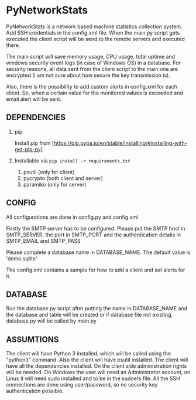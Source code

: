 # PyNetworkStats

PyNetworkStats is a network based machine statistics collection system.
Add SSH credentials in the config.xml file.
When the main.py script gets executed the client script will be send to the remote servers and executed there.

The main script will save memory usage, CPU usage, total uptime and windows security event logs (in case of Windows OS)
in a database.
For security reasons, all data sent from the client script to the main one are encrypted (I am not sure about how
secure the key transmission is).

Also, there is the possibility to add custom alerts in config.xml for each client. So, when a certain value for the
monitored values is exceeded and email alert will be sent.



## DEPENDENCIES

1. pip

   Install pip from [https://pip.pypa.io/en/stable/installing/#installing-with-get-pip-py]

2. Installable via `pip install -r requirements.txt`

    1. psutil (only for client)
    2. pycrypto (both client and server)
    3. paramiko (only for server)

## CONFIG

All configurations are done in config.py and config.xml

Firstly the SMTP server has to be configured. Please put the SMTP host in
SMTP_SERVER, the port in SMTP_PORT and the authentication details in
SMTP_EMAIL and SMTP_PASS

Please complete a database name in DATABASE_NAME. The default value is
'demo.sqlite'

The config.xml contains a sample for how to add a client and set alerts for it.

## DATABASE

Run the database.py script after putting the name in DATABASE_NAME and the database
and table will be created or if database file not existing, database.py will be called by main.py

## ASSUMTIONS

The client will have Python 3 installed, which will be called using the "python3"
command. Also the client will have psutil installed. The client will have all the
dependencies installed. On the client side administration rights will be needed.
On Windows the user will need an Administrator account, on Linux it will need
sudo installed and to be in the sudoers file. All the SSH connections are done
using user/password, so no security key authentication possible.
